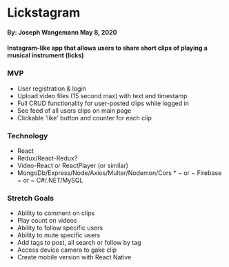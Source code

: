 # Lickstagram

#### By: Joseph Wangemann  May 8, 2020

#### Instagram-like app that allows users to share short clips of playing a musical instrument (licks)

### MVP
* User registration & login
* Upload video files (15 second max) with text and timestamp
* Full CRUD functionality for user-posted clips while logged in
* See feed of all users clips on main page
* Clickable 'like' button and counter for each clip

### Technology
* React
* Redux/React-Redux?
* Video-React or ReactPlayer (or similar)
* MongoDb/Express/Node/Axios/Multer/Nodemon/Cors
      * ~ or ~ Firebase ~ or ~ C#/.NET/MySQL

### Stretch Goals
* Ability to comment on clips
* Play count on videos
* Ability to follow specific users
* Ability to mute specific users
* Add tags to post, all search or follow by tag
* Access device camera to gake clip
* Create mobile version with React Native